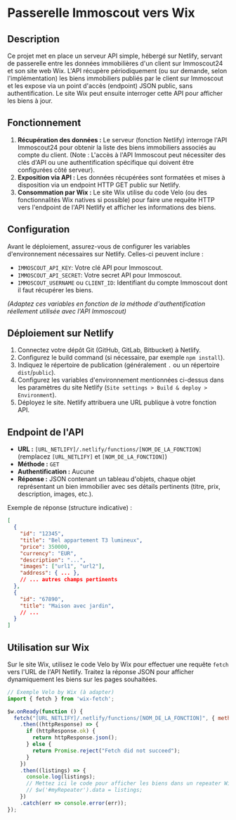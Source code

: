 # Passerelle Immoscout vers Wix

## Description

Ce projet met en place un serveur API simple, hébergé sur Netlify, servant de passerelle entre les données immobilières d'un client sur Immoscout24 et son site web Wix. L'API récupère périodiquement (ou sur demande, selon l'implémentation) les biens immobiliers publiés par le client sur Immoscout et les expose via un point d'accès (endpoint) JSON public, sans authentification. Le site Wix peut ensuite interroger cette API pour afficher les biens à jour.

## Fonctionnement

1.  **Récupération des données :** Le serveur (fonction Netlify) interroge l'API Immoscout24 pour obtenir la liste des biens immobiliers associés au compte du client. (Note : L'accès à l'API Immoscout peut nécessiter des clés d'API ou une authentification spécifique qui doivent être configurées côté serveur).
2.  **Exposition via API :** Les données récupérées sont formatées et mises à disposition via un endpoint HTTP GET public sur Netlify.
3.  **Consommation par Wix :** Le site Wix utilise du code Velo (ou des fonctionnalités Wix natives si possible) pour faire une requête HTTP vers l'endpoint de l'API Netlify et afficher les informations des biens.

## Configuration

Avant le déploiement, assurez-vous de configurer les variables d'environnement nécessaires sur Netlify. Celles-ci peuvent inclure :

*   `IMMOSCOUT_API_KEY`: Votre clé API pour Immoscout.
*   `IMMOSCOUT_API_SECRET`: Votre secret API pour Immoscout.
*   `IMMOSCOUT_USERNAME` ou `CLIENT_ID`: Identifiant du compte Immoscout dont il faut récupérer les biens.

*(Adaptez ces variables en fonction de la méthode d'authentification réellement utilisée avec l'API Immoscout)*

## Déploiement sur Netlify

1.  Connectez votre dépôt Git (GitHub, GitLab, Bitbucket) à Netlify.
2.  Configurez le build command (si nécessaire, par exemple `npm install`).
3.  Indiquez le répertoire de publication (généralement `.` ou un répertoire `dist`/`public`).
4.  Configurez les variables d'environnement mentionnées ci-dessus dans les paramètres du site Netlify (`Site settings > Build & deploy > Environment`).
5.  Déployez le site. Netlify attribuera une URL publique à votre fonction API.

## Endpoint de l'API

*   **URL :** `[URL_NETLIFY]/.netlify/functions/[NOM_DE_LA_FONCTION]` (remplacez `[URL_NETLIFY]` et `[NOM_DE_LA_FONCTION]`)
*   **Méthode :** `GET`
*   **Authentification :** Aucune
*   **Réponse :** JSON contenant un tableau d'objets, chaque objet représentant un bien immobilier avec ses détails pertinents (titre, prix, description, images, etc.).

Exemple de réponse (structure indicative) :

```json
[
  {
    "id": "12345",
    "title": "Bel appartement T3 lumineux",
    "price": 350000,
    "currency": "EUR",
    "description": "...",
    "images": ["url1", "url2"],
    "address": { ... },
    // ... autres champs pertinents
  },
  {
    "id": "67890",
    "title": "Maison avec jardin",
    // ...
  }
]
```

## Utilisation sur Wix

Sur le site Wix, utilisez le code Velo by Wix pour effectuer une requête `fetch` vers l'URL de l'API Netlify. Traitez la réponse JSON pour afficher dynamiquement les biens sur les pages souhaitées.

```javascript
// Exemple Velo by Wix (à adapter)
import { fetch } from 'wix-fetch';

$w.onReady(function () {
  fetch("[URL_NETLIFY]/.netlify/functions/[NOM_DE_LA_FONCTION]", { method: 'get' })
    .then((httpResponse) => {
      if (httpResponse.ok) {
        return httpResponse.json();
      } else {
        return Promise.reject("Fetch did not succeed");
      }
    })
    .then((listings) => {
      console.log(listings);
      // Mettez ici le code pour afficher les biens dans un repeater Wix ou autre
      // $w('#myRepeater').data = listings;
    })
    .catch(err => console.error(err));
});
``` 